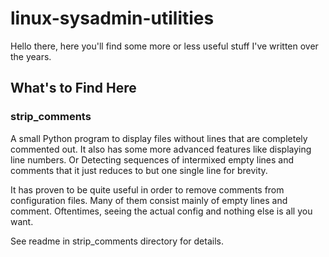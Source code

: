 # linux-sysadmin-utilities

Hello there, here you'll find some more or less useful stuff I've written over the years.

## What's to Find Here
### strip_comments
A small Python program to display files without lines that are completely commented out. It also has some more advanced features like displaying line numbers. Or Detecting sequences of intermixed empty lines and comments that it just reduces to but one single line for brevity.

It has proven to be quite useful in order to remove comments from configuration files. Many of them consist mainly of empty lines and comment. Oftentimes, seeing the actual config and nothing else is all you want.

See readme in strip_comments directory for details.
